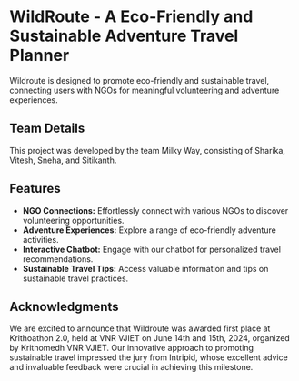 # WildRoute - A Eco-Friendly and Sustainable Adventure Travel Planner

Wildroute is designed to promote eco-friendly and sustainable travel, connecting users with NGOs for meaningful volunteering and adventure experiences.

## Team Details
This project was developed by the team Milky Way, consisting of Sharika, Vitesh, Sneha, and Sitikanth.
## Features
- **NGO Connections:** Effortlessly connect with various NGOs to discover volunteering opportunities.
- **Adventure Experiences:** Explore a range of eco-friendly adventure activities.
- **Interactive Chatbot:** Engage with our chatbot for personalized travel recommendations.
- **Sustainable Travel Tips:** Access valuable information and tips on sustainable travel practices.
## Acknowledgments
We are excited to announce that Wildroute was awarded first place at Krithoathon 2.0, held at VNR VJIET on June 14th and 15th, 2024, organized by Krithomedh VNR VJIET. Our innovative approach to promoting sustainable travel impressed the jury from Intripid, whose excellent advice and invaluable feedback were crucial in achieving this milestone.
